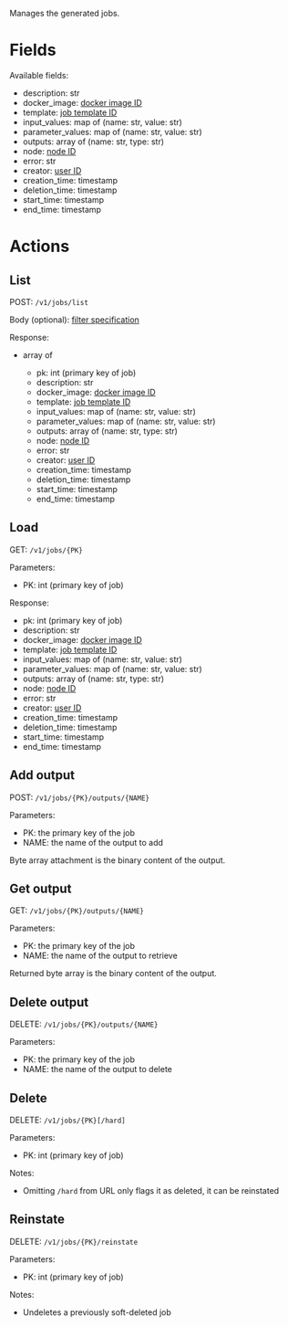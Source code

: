 Manages the generated jobs.

# Fields

Available fields:

  * description: str
  * docker_image: [docker image ID](docker_images.md)
  * template: [job template ID](job_templates.md)
  * input_values: map of (name: str, value: str)
  * parameter_values: map of (name: str, value: str)
  * outputs: array of (name: str, type: str)
  * node: [node ID](nodes.md)
  * error: str
  * creator: [user ID](users.md)
  * creation_time: timestamp
  * deletion_time: timestamp
  * start_time: timestamp
  * end_time: timestamp

# Actions

## List

POST: `/v1/jobs/list`

Body (optional): [filter specification](filtering.md)
  
Response:

  * array of

    * pk: int (primary key of job)
    * description: str
    * docker_image: [docker image ID](docker_images.md)
    * template: [job template ID](job_templates.md)
    * input_values: map of (name: str, value: str)
    * parameter_values: map of (name: str, value: str)
    * outputs: array of (name: str, type: str)
    * node: [node ID](nodes.md)
    * error: str
    * creator: [user ID](users.md)
    * creation_time: timestamp
    * deletion_time: timestamp
    * start_time: timestamp
    * end_time: timestamp


## Load

GET: `/v1/jobs/{PK}`

Parameters:

  * PK: int (primary key of job)
  
Response:

  * pk: int (primary key of job)
  * description: str
  * docker_image: [docker image ID](docker_images.md)
  * template: [job template ID](job_templates.md)
  * input_values: map of (name: str, value: str)
  * parameter_values: map of (name: str, value: str)
  * outputs: array of (name: str, type: str)
  * node: [node ID](nodes.md)
  * error: str
  * creator: [user ID](users.md)
  * creation_time: timestamp
  * deletion_time: timestamp
  * start_time: timestamp
  * end_time: timestamp

## Add output

POST: `/v1/jobs/{PK}/outputs/{NAME}`

Parameters: 

  * PK: the primary key of the job
  * NAME: the name of the output to add

Byte array attachment is the binary content of the output. 

## Get output

GET: `/v1/jobs/{PK}/outputs/{NAME}`

Parameters: 

  * PK: the primary key of the job
  * NAME: the name of the output to retrieve

Returned byte array is the binary content of the output. 

## Delete output

DELETE: `/v1/jobs/{PK}/outputs/{NAME}`

Parameters: 

  * PK: the primary key of the job
  * NAME: the name of the output to delete

## Delete

DELETE: `/v1/jobs/{PK}[/hard]`

Parameters:

  * PK: int (primary key of job)

Notes:

  * Omitting `/hard` from URL only flags it as deleted, it can be reinstated

## Reinstate

DELETE: `/v1/jobs/{PK}/reinstate`

Parameters:

  * PK: int (primary key of job)

Notes:

  * Undeletes a previously soft-deleted job
